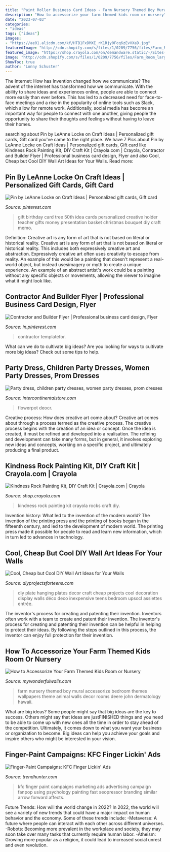 ```yaml
---
title: "Paint Roller Business Card Ideas - Farm Nursery Themed Boy Mural Accessorize Bedroom Themes Wallpapers Theme Animal Walls Decor Rooms Deere John Dermatology Hawaii"
description: "How to accessorize your farm themed kids room or nursery"
date: "2023-07-03"
categories:
- "ideas"
tags: ["ideas"]
images:
- "https://ae01.alicdn.com/kf/HTB1FxDMXE_rK1Rjy0Fcq6zEvVXaD.jpg"
featuredImage: "http://cdn.shopify.com/s/files/1/0209/7756/files/Farm_Room_large.jpg?24965"
featured_image: "https://shop.crayola.com/on/demandware.static/-/Sites-crayola-storefront/default/dwfb4ba631/images/KNDNSR_KNDNSRKS01_Craft_CIY_Winter_Kindness-Rocks_L01-2.jpg"
image: "http://cdn.shopify.com/s/files/1/0209/7756/files/Farm_Room_large.jpg?24965"
ShowToc: true
author: "Lonny Schuster"
---
```



The Internet: How has Invention changed how we communicate?
The advent of the internet has transformed how we communicate. With the ability to share ideas and experiences online, people are able to connect more easily than ever before. This has led to a decreased need for face-to-face meetings and a rise in the popularity of online tools such as Slack, which allow for remote work. Additionally, social media has become an important way for people to connect with one another, giving people the opportunity to share their thoughts and feelings without having to leave their homes.

	

		
searching about Pin by LeAnne Locke on Craft Ideas | Personalized gift cards, Gift card you've came to the right place. We have 7 Pics about Pin by LeAnne Locke on Craft Ideas | Personalized gift cards, Gift card like Kindness Rock Painting Kit, DIY Craft Kit | Crayola.com | Crayola, Contractor and Builder Flyer | Professional business card design, Flyer and also Cool, Cheap but Cool DIY Wall Art Ideas for Your Walls. Read more:
		
    
## Pin By LeAnne Locke On Craft Ideas | Personalized Gift Cards, Gift Card

<img loading=lazy src="https://i.pinimg.com/originals/ed/8a/2d/ed8a2d3b8da65aabfb78d9db12ed141f.jpg" onerror="this.onerror=null;this.src='https://tse1.mm.bing.net/th?id=OIP.RcHDKta5P2bA2V4P39oQJAHaJ4&amp;pid=15.1';" alt="Pin by LeAnne Locke on Craft Ideas | Personalized gift cards, Gift card">

_Source: pinterest.com_

>gift birthday card tree 50th idea cards personalized creative holder teacher gifts money presentation basket christmas bouquet diy craft memo. 

	

Definition: Creative art is any form of art that is not based on literal or historical reality.
Creative art is any form of art that is not based on literal or historical reality. This includes both expressively creative art and abstraction. Expressively creative art often uses creativity to escape from reality. An example of this would be a painting that doesn't represent a real-world object, but instead usesimagery or myth to create a unique experience. An example of an abstract artist's work could be a painting without any specific objects or movements, allowing the viewer to imagine what it might look like.

    
## Contractor And Builder Flyer | Professional Business Card Design, Flyer

<img loading=lazy src="https://i.pinimg.com/736x/db/7b/7d/db7b7d375e72a84e7b978bb47111fded.jpg" onerror="this.onerror=null;this.src='https://tse3.mm.bing.net/th?id=OIP.HMgOPk5pXiT8OspBnOs5qAHaKd&amp;pid=15.1';" alt="Contractor and Builder Flyer | Professional business card design, Flyer">

_Source: in.pinterest.com_

>contractor templatefor. 

	

What can we do to cultivate big ideas?
Are you looking for ways to cultivate more big ideas? Check out some tips to help.

    
## Party Dress, Children Party Dresses, Women Party Dresses, Prom Dresses

<img loading=lazy src="https://ae01.alicdn.com/kf/HTB1FxDMXE_rK1Rjy0Fcq6zEvVXaD.jpg" onerror="this.onerror=null;this.src='https://tse1.mm.bing.net/th?id=OIP.SFwFDBw9Mas04rJzEHCc8QHaHa&amp;pid=15.1';" alt="Party dress, children party dresses, women party dresses, prom dresses">

_Source: intercontinentalstore.com_

>flowerpot deocr. 

	

Creative process: How does creative art come about?
Creative art comes about through a process termed as the creative process. The creative process begins with the creation of an idea or concept. Once the idea is created, it must be refined and developed into a realisation. The refining and development can take many forms, but in general, it involves exploring new ideas and concepts, working on a specific project, and ultimately producing a final product.

    
## Kindness Rock Painting Kit, DIY Craft Kit | Crayola.com | Crayola

<img loading=lazy src="https://shop.crayola.com/on/demandware.static/-/Sites-crayola-storefront/default/dwfb4ba631/images/KNDNSR_KNDNSRKS01_Craft_CIY_Winter_Kindness-Rocks_L01-2.jpg" onerror="this.onerror=null;this.src='https://tse3.mm.bing.net/th?id=OIP.Q9fL5lepCgP48jvFJ3Y2nwHaGq&amp;pid=15.1';" alt="Kindness Rock Painting Kit, DIY Craft Kit | Crayola.com | Crayola">

_Source: shop.crayola.com_

>kindness rock painting kit crayola rocks craft diy. 

	

Invention history: What led to the invention of the modern world?
The invention of the printing press and the printing of books began in the fifteenth century, and led to the development of modern world. The printing press made it possible for people to read and learn new information, which in turn led to advances in technology.

    
## Cool, Cheap But Cool DIY Wall Art Ideas For Your Walls

<img loading=lazy src="http://diyprojectsforteens.com/wp-content/uploads/2015/09/24-Plate-Wall-Art.jpg" onerror="this.onerror=null;this.src='https://tse4.mm.bing.net/th?id=OIP.a7oz5ICjNLl44UEOYf45awHaLF&amp;pid=15.1';" alt="Cool, Cheap but Cool DIY Wall Art Ideas for Your Walls">

_Source: diyprojectsforteens.com_

>diy plate hanging plates decor craft cheap projects cool decoration display walls déco deco inexpensive teens bedroom upsocl assiettes entrée. 

	

The inventor's process for creating and patenting their invention.
Inventors often work with a team to create and patent their invention. The inventor's process for creating and patenting their invention can be helpful in helping to protect their ideas. By following the steps outlined in this process, the inventor can enjoy full protection for their invention.

    
## How To Accessorize Your Farm Themed Kids Room Or Nursery

<img loading=lazy src="http://cdn.shopify.com/s/files/1/0209/7756/files/Farm_Room_large.jpg?24965" onerror="this.onerror=null;this.src='https://tse2.mm.bing.net/th?id=OIP.RYu3P7EfAgIh30eb2oxbbwHaE7&amp;pid=15.1';" alt="How to Accessorize Your Farm Themed Kids Room or Nursery">

_Source: mywonderfulwalls.com_

>farm nursery themed boy mural accessorize bedroom themes wallpapers theme animal walls decor rooms deere john dermatology hawaii. 

	

What are big ideas?
Some people might say that big ideas are the key to success. Others might say that ideas are justFINISHED things and you need to be able to come up with new ones all the time in order to stay ahead of the competition. Ultimately, it comes down to what you want your business or organization to become. Big ideas can help you achieve your goals and inspire others who might be interested in your vision.

    
## Finger-Paint Campaigns: KFC Finger Lickin&#039; Ads

<img loading=lazy src="http://cdn.trendhunterstatic.com/thumbs/finger-painting-kfc-campaign.jpeg" onerror="this.onerror=null;this.src='https://tse4.mm.bing.net/th?id=OIP.HK1IXE0gjy3svMQ16Bp39wHaDs&amp;pid=15.1';" alt="Finger-Paint Campaigns: KFC Finger Lickin&#039; Ads">

_Source: trendhunter.com_

>kfc finger paint campaigns marketing ads advertising campaign fanpop using psychology painting fast seopressor branding similar arrow forward affects. 

	

Future Trends: How will the world change in 2022?
In 2022, the world will see a variety of new trends that could have a major impact on human behavior and the economy. Some of these trends include: 
-Metaverse: A future where people can interact with each other across different universes. 
-Robots: Becoming more prevalent in the workplace and society, they may soon take over many tasks that currently require human labor. 
-Atheism: Growing more popular as a religion, it could lead to increased social unrest and even revolution.

